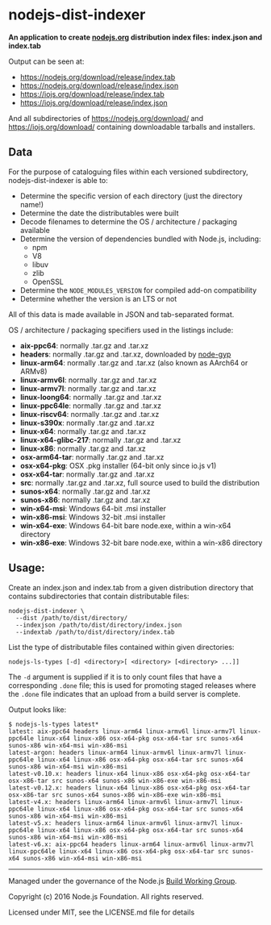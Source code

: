 # nodejs-dist-indexer

**An application to create [nodejs.org](https://nodejs.org) distribution index files: index.json and index.tab**

Output can be seen at:

 * https://nodejs.org/download/release/index.tab
 * https://nodejs.org/download/release/index.json
 * https://iojs.org/download/release/index.tab
 * https://iojs.org/download/release/index.json

And all subdirectories of https://nodejs.org/download/ and https://iojs.org/download/ containing downloadable tarballs and installers.

## Data

For the purpose of cataloguing files within each versioned subdirectory, nodejs-dist-indexer is able to:

* Determine the specific version of each directory (just the directory name!)
* Determine the date the distributables were built
* Decode filenames to determine the OS / architecture / packaging available
* Determine the version of dependencies bundled with Node.js, including:
  - npm
  - V8
  - libuv
  - zlib
  - OpenSSL
* Determine the `NODE_MODULES_VERSION` for compiled add-on compatibility
* Determine whether the version is an LTS or not

All of this data is made available in JSON and tab-separated format.

OS / architecture / packaging specifiers used in the listings include:

* **aix-ppc64**: normally .tar.gz and .tar.xz
* **headers**: normally .tar.gz and .tar.xz, downloaded by [node-gyp](https://github.com/nodejs/node-gyp/)
* **linux-arm64**: normally .tar.gz and .tar.xz (also known as AArch64 or ARMv8)
* **linux-armv6l**: normally .tar.gz and .tar.xz
* **linux-armv7l**: normally .tar.gz and .tar.xz
* **linux-loong64**: normally .tar.gz and .tar.xz
* **linux-ppc64le**: normally .tar.gz and .tar.xz
* **linux-riscv64**: normally .tar.gz and .tar.xz
* **linux-s390x**: normally .tar.gz and .tar.xz
* **linux-x64**: normally .tar.gz and .tar.xz
* **linux-x64-glibc-217**: normally .tar.gz and .tar.xz
* **linux-x86**: normally .tar.gz and .tar.xz
* **osx-arm64-tar**: normally .tar.gz and .tar.xz
* **osx-x64-pkg**: OSX .pkg installer (64-bit only since io.js v1)
* **osx-x64-tar**: normally .tar.gz and .tar.xz
* **src**: normally .tar.gz and .tar.xz, full source used to build the distribution
* **sunos-x64**: normally .tar.gz and .tar.xz
* **sunos-x86**: normally .tar.gz and .tar.xz
* **win-x64-msi**: Windows 64-bit .msi installer
* **win-x86-msi**: Windows 32-bit .msi installer
* **win-x64-exe**: Windows 64-bit bare node.exe, within a win-x64 directory
* **win-x86-exe**: Windows 32-bit bare node.exe, within a win-x86 directory

## Usage:

Create an index.json and index.tab from a given distribution directory that contains subdirectories that contain distributable files:

```text
nodejs-dist-indexer \
  --dist /path/to/dist/directory/
  --indexjson /path/to/dist/directory/index.json
  --indextab /path/to/dist/directory/index.tab
```

List the type of distributable files contained within given directories:

```text
nodejs-ls-types [-d] <directory>[ <directory> [<directory> ...]]
```

The `-d` argument is supplied if it is to only count files that have a corresponding `.done` file; this is used for promoting staged releases where the `.done` file indicates that an upload from a build server is complete.

Output looks like:

```text
$ nodejs-ls-types latest*
latest: aix-ppc64 headers linux-arm64 linux-armv6l linux-armv7l linux-ppc64le linux-x64 linux-x86 osx-x64-pkg osx-x64-tar src sunos-x64 sunos-x86 win-x64-msi win-x86-msi
latest-argon: headers linux-arm64 linux-armv6l linux-armv7l linux-ppc64le linux-x64 linux-x86 osx-x64-pkg osx-x64-tar src sunos-x64 sunos-x86 win-x64-msi win-x86-msi
latest-v0.10.x: headers linux-x64 linux-x86 osx-x64-pkg osx-x64-tar osx-x86-tar src sunos-x64 sunos-x86 win-x86-exe win-x86-msi
latest-v0.12.x: headers linux-x64 linux-x86 osx-x64-pkg osx-x64-tar osx-x86-tar src sunos-x64 sunos-x86 win-x86-exe win-x86-msi
latest-v4.x: headers linux-arm64 linux-armv6l linux-armv7l linux-ppc64le linux-x64 linux-x86 osx-x64-pkg osx-x64-tar src sunos-x64 sunos-x86 win-x64-msi win-x86-msi
latest-v5.x: headers linux-arm64 linux-armv6l linux-armv7l linux-ppc64le linux-x64 linux-x86 osx-x64-pkg osx-x64-tar src sunos-x64 sunos-x86 win-x64-msi win-x86-msi
latest-v6.x: aix-ppc64 headers linux-arm64 linux-armv6l linux-armv7l linux-ppc64le linux-x64 linux-x86 osx-x64-pkg osx-x64-tar src sunos-x64 sunos-x86 win-x64-msi win-x86-msi
```

-----------------------------------

Managed under the governance of the Node.js [Build Working Group](https://github.com/nodejs/build).

Copyright (c) 2016 Node.js Foundation. All rights reserved.

Licensed under MIT, see the LICENSE.md file for details
